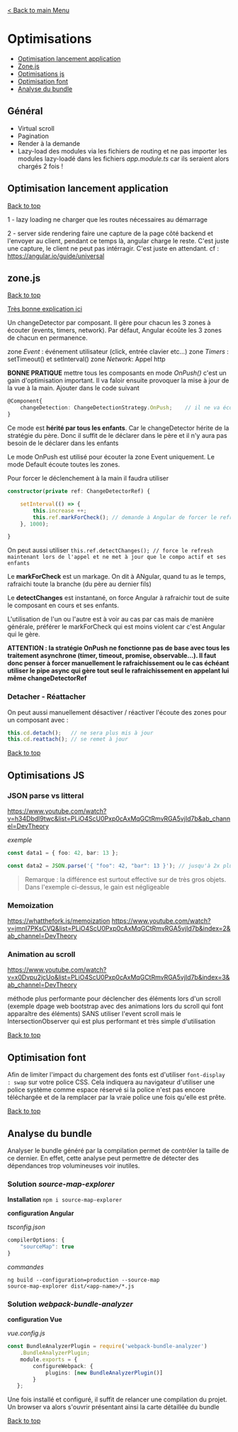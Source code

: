 [< Back to main Menu](https://github.com/gsoulie/angular-resources/blob/master/ng-sheet.md)    

# Optimisations
* [Optimisation lancement application](#optimisation-lancement-application)     
* [Zone.js](#zone.js)     
* [Optimisations js](#optimisations-js)      
* [Optimisation font](#optimisation-font)      
* [Analyse du bundle](#analyse-du-bundle)       

## Général
- Virtual scroll
- Pagination
- Render à la demande     
- Lazy-load des modules via les fichiers de routing et ne pas importer les modules lazy-loadé dans les fichiers *app.module.ts* car ils seraient alors chargés 2 fois !

## Optimisation lancement application
[Back to top](#optimisations) 

1 - lazy loading
ne charger que les routes nécessaires au démarrage

2 - server side rendering
faire une capture de la page côté backend et l'envoyer au client, pendant ce temps là, angular charge le reste.
C'est juste une capture, le client ne peut pas intérragir. C'est juste en attendant.
cf : https://angular.io/guide/universal

## zone.js
[Back to top](#optimisations) 

[Très bonne explication ici](https://www.youtube.com/watch?v=SEyaCR7NYXg&ab_channel=YounessHoudass)      

Un changeDetector par composant. Il gère pour chacun les 3 zones à écouter (events, timers, network).
Par défaut, Angular écoûte les 3 zones de chacun en permanence.

zone *Event* : événement utilisateur (click, entrée clavier etc...)
zone *Timers* : setTimeout() et setInterval()
zone *Network*: Appel http

**BONNE PRATIQUE** mettre tous les composants en mode *OnPush()* c'est un gain d'optimisation important.
Il va faloir ensuite provoquer la mise à jour de la vue à la main.
Ajouter dans le code suivant 
````typescript
@Component{
	changeDetection: ChangeDetectionStrategy.OnPush;	// il ne va écouter QUE la zone event
}
````

Ce mode est **hérité par tous les enfants**. Car le changeDetector hérite de la stratégie du père.
Donc il suffit de le déclarer dans le père et il n'y aura pas besoin de le déclarer dans les enfants

Le mode OnPush est utilisé pour écouter la zone Event uniquement. Le mode Default écoute toutes les zones.

Pour forcer le déclenchement à la main il faudra utiliser 

````typescript
constructor(private ref: ChangeDetectorRef) {

	setInterval(() => {
		this.increase ++;
		this.ref.markForCheck(); // demande à Angular de forcer le refresh. Il le fera quand il aura un peu de temps et met à jour toute la branche concernée (père et tous les enfants)
	}, 1000);

}
````

On peut aussi utiliser 
````this.ref.detectChanges(); // force le refresh maintenant lors de l'appel et ne met à jour que le compo actif et ses enfants````

Le **markForCheck** est un markage. On dit à ANgular, quand tu as le temps, rafraichi toute la branche (du père au dernier fils)

Le **detectChanges** est instantané, on force Angular à rafraichir tout de suite le composant en cours et ses enfants.

L'utilisation de l'un ou l'autre est à voir au cas par cas mais de manière générale, préférer le markForCheck qui est moins violent car c'est Angular qui le gère.


**ATTENTION : la stratégie OnPush ne fonctionne pas de base avec tous les traitement asynchrone (timer, timeout, promise, observable...). Il faut donc penser à forcer manuellement le rafraichissement ou le cas échéant utiliser le pipe async qui gère tout seul le rafraichissement en appelant lui même changeDetectorRef**

### Detacher - Réattacher 

On peut aussi manuellement désactiver / réactiver l'écoute des zones pour un composant avec :

````typescript
this.cd.detach();	// ne sera plus mis à jour
this.cd.reattach();	// se remet à jour
````
[Back to top](#optimisations)

## Optimisations JS

### JSON parse vs litteral

https://www.youtube.com/watch?v=h34Dbdl9twc&list=PLiO4ScU0Pxp0cAxMqGCtRmvRGA5vjId7b&ab_channel=DevTheory

*exemple*
````typescript
const data1 = { foo: 42, bar: 13 };

const data2 = JSON.parse('{ "foo": 42, "bar": 13 }'); // jusqu'à 2x plus rapide suivant le navigateur
````

> Remarque : la différence est surtout effective sur de très gros objets. Dans l'exemple ci-dessus, le gain est négligeable

### Memoization

https://whatthefork.is/memoization
https://www.youtube.com/watch?v=jmnI7PKsCVQ&list=PLiO4ScU0Pxp0cAxMqGCtRmvRGA5vjId7b&index=2&ab_channel=DevTheory

### Animation au scroll
https://www.youtube.com/watch?v=x0Dvpu2jcUo&list=PLiO4ScU0Pxp0cAxMqGCtRmvRGA5vjId7b&index=3&ab_channel=DevTheory

méthode plus performante pour déclencher des éléments lors d'un scroll (exemple dpage web bootstrap avec des animations lors du scroll qui font apparaître des éléments) SANS utiliser l'event scroll mais le IntersectionObserver qui est plus performant et très simple d'utilisation

[Back to top](#optimisations)

## Optimisation font

Afin de limiter l'impact du chargement des fonts est d'utiliser ````font-display : swap```` sur votre police CSS. Cela indiquera au navigateur d'utiliser une police système comme espace réservé si la police n'est pas encore téléchargée et de la remplacer par la vraie police une fois qu'elle est prête.

[Back to top](#optimisations)      

## Analyse du bundle

Analyser le bundle généré par la compilation permet de contrôler la taille de ce dernier. En effet, cette analyse peut permettre de détecter
des dépendances trop volumineuses voir inutiles.

### Solution *source-map-explorer*

**Installation**
````npm i source-map-explorer````

**configuration Angular**

*tsconfig.json*
````typescript
compilerOptions: {
	"sourceMap": true
}
````

*commandes*
````
ng build --configuration=production --source-map
source-map-explorer dist/<app-name>/*.js
````

### Solution *webpack-bundle-analyzer*

**configuration Vue**

*vue.config.js*
````typescript
const BundleAnalyzerPlugin = require('webpack-bundle-analyzer')
    .BundleAnalyzerPlugin;
    module.exports = {
        configureWebpack: {
            plugins: [new BundleAnalyzerPlugin()]
        }
   };
````

Une fois installé et configuré, il suffit de relancer une compilation du projet. Un browser va alors s'ouvrir présentant ainsi la carte détaillée du bundle

[Back to top](#optimisations)
